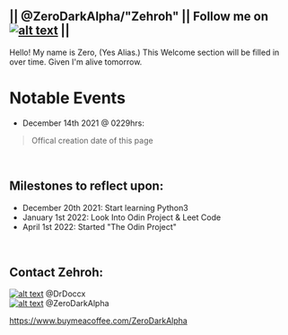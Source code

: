 ## || @ZeroDarkAlpha/"Zehroh" || Follow me on [![alt text][1.1]][1] ||

Hello! My name is Zero, (Yes Alias.) This Welcome section will be filled in over time. Given I'm alive tomorrow.


# Notable Events
 -  December 14th 2021 @ 0229hrs:

>  Offical creation date of this page

<br>

## Milestones to reflect upon:
- December 20th 2021: Start learning Python3
- January 1st 2022: Look Into Odin Project & Leet Code
- April 1st 2022: Started "The Odin Project"
<br>

## Contact Zehroh:
<!-- Social Media calls -->  
[![alt text][1.1]][1]  @DrDoccx <br>
[![alt text][6.1]][6]  @ZeroDarkAlpha <br>
<!-- links to social media icons -->   
<!-- icons with padding -->  
[1.1]: http://i.imgur.com/tXSoThF.png (twitter icon with padding)    
[6.1]: http://i.imgur.com/0o48UoR.png (github icon with padding)  
<!-- icons without padding -->  
[1.2]: http://i.imgur.com/wWzX9uB.png (twitter icon without padding)   
[6.2]: http://i.imgur.com/9I6NRUm.png (github icon without padding)  
<!-- links to your social media accounts -->  
<!-- update these accordingly -->  
[1]: http://www.twitter.com/DrDocxx
[6]: http://www.github.com/ZeroDarkAlpha
https://www.buymeacoffee.com/ZeroDarkAlpha

<!-- End of Developer Section -->  
